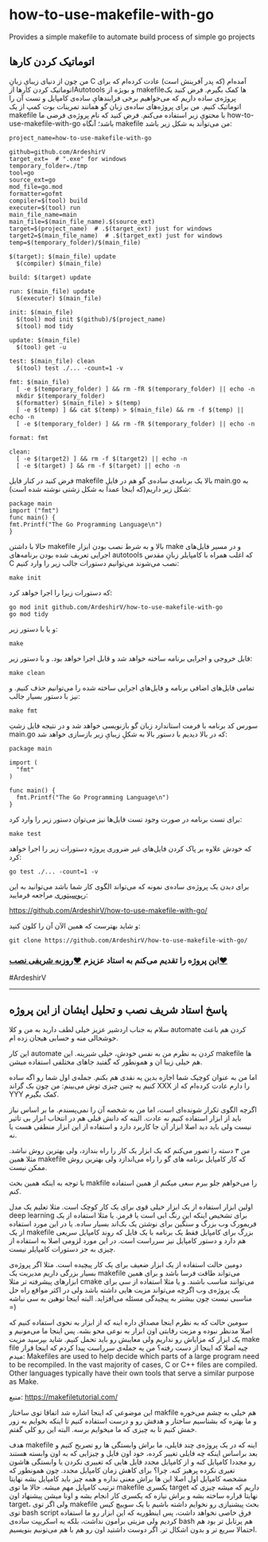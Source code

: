 # how-to-use-makefile-with-go
Provides a simple makefile to automate build process of simple go projects
## اتوماتیک کردن کارها

من چون از دنیای زیبایِ زبانِ  C آمده‌ام (که پدر آفرینش است) عادت کرده‌ام که برای اتوماتیک کردن کارها ازAutotools و بویژه از makefileها کمک بگیرم. فرض کنید یک پروژه‌ی ساده داریم که می‌خواهیم برخی فرایندهایِ ساده‌ی کامپایل و تست آن را اتوماتیک کنیم. من برای پروژه‌های ساده‌ی زبان گو همانند تمرینات بوت کمپ از یک makefile با محتویِ زیر استفاده می‌کنم. فرض کنید که نام پروژه‌ی فرضی ما how-to-use-makefile-with-go باشد؛ آنگاه makefile من می‌تواند به شکل زیر باشد:


    project_name=how-to-use-makefile-with-go

    github=github.com/ArdeshirV
    target_ext=  # ".exe" for windows
    temporary_folder=./tmp
    tool=go
    source_ext=go
    mod_file=go.mod
    formatter=gofmt
    compiler=$(tool) build
    executer=$(tool) run
    main_file_name=main
    main_file=$(main_file_name).$(source_ext)
    target=$(project_name)  # .$(target_ext) just for windows
    target2=$(main_file_name)  # .$(target_ext) just for windows
    temp=$(temporary_folder)/$(main_file)

    $(target): $(main_file) update
      $(compiler) $(main_file)

    build: $(target) update

    run: $(main_file) update
      $(executer) $(main_file)

    init: $(main_file)
      $(tool) mod init $(github)/$(project_name)
      $(tool) mod tidy

    update: $(main_file)
      $(tool) get -u

    test: $(main_file) clean
      $(tool) test ./... -count=1 -v

    fmt: $(main_file)
      [ -e $(temporary_folder) ] && rm -fR $(temporary_folder) || echo -n
      mkdir $(temporary_folder)
      $(formatter) $(main_file) > $(temp)
      [ -e $(temp) ] && cat $(temp) > $(main_file) && rm -f $(temp) || echo -n
      [ -e $(temporary_folder) ] && rm -fR $(temporary_folder) || echo -n

    format: fmt

    clean:
      [ -e $(target2) ] && rm -f $(target2) || echo -n
      [ -e $(target) ] && rm -f $(target) || echo -n


فرض کنید در کنار فایل makefile بالا یک برنامه‌ی ساده‌ی گو هم در فایلِ main.go به شکل زیر داریم(که اینجا عمدا به شکل زشتی نوشته شده‌ است):

    package main
    import ("fmt")
    func main() {
    fmt.Printf("The Go Programming Language\n")
    }


حالا با داشتن makefile بالا و به شرط نصب بودن ابزار make و در مسیر فایل‌های اجرایی تعریف شده بودن برنامه‌های autotools که اغلب همراه با کامپایلر زبانِ مقدس C نصب می‌شوند می‌توانیم دستورات جالب زیر را وارد کنیم:

    make init
که دستورات زیرا را اجرا خواهد کرد:

    go mod init github.com/ArdeshirV/how-to-use-makefile-with-go
    go mod tidy


و یا با دستور زیر:

    make
    
    
فایل خروجی و اجرایی برنامه ساخته خواهد شد و قابل اجرا خواهد بود.
و با دستور زیر:

    make clean
    
    
تمامی فایل‌های اضافی برنامه و فایل‌های اجرایی ساخته شده را می‌توانیم حذف کنیم.
و نیز با دستور بسیار جالب:

    make fmt
    
    
سورس کد برنامه با فرمت استاندارد زبان گو بازنویسی خواهد شد و در نتیجه فایل زشتِ main.go که در بالا دیدیم با دستور بالا به شکلِ زیبایِ زیر بازسازی خواهد شد:

    package main

    import (
      "fmt"
    )

    func main() {
      fmt.Printf("The Go Programming Language\n")
    }

برای تست برنامه در صورت وجود تست فایل‌ها نیز می‌توان دستور زیر را وارد کرد:

    make test
    
    
که خودش علاوه بر پاک کردن فایل‌های غیر ضروری پروژه دستورات زیر را اجرا خواهد کرد:

    go test ./... -count=1 -v
 
 
برای دیدن یک پروژه‌ی ساده‌ی نمونه که می‌تواند الگوی کار شما باشد می‌توانید به این [رپوسیتوری](https://github.com/ArdeshirV/how-to-use-makefile-with-go/) مراجعه فرمایید:

https://github.com/ArdeshirV/how-to-use-makefile-with-go/

و شاید بهترست که همین الآن آن را کلون کنید:

    git clone https://github.com/ArdeshirV/how-to-use-makefile-with-go/


### این پروژه را تقدیم می‌کنم به استاد عزیزم [❤روزبه شریفی نصب❤](https://github.com/rsharifnasab) 

#ArdeshirV

--------------------------------------------------------------------------------------

## پاسخ استاد شریف نصب و تحلیل ایشان از این پروژه

سلام به جناب اردشیر عزیز
خیلی لطف دارید به من و کلا automate کردن هم باعث خوشحالی منه و حسابی هیجان زده ام.

این کار automate کردن به نظرم من به نفس خودش، خیلی شیرینه. این makefile ها هم خیلی زیبا ان و همونطور که گفتید جاهای مختلفی استفاده میشن.

اما من به عنوان کوچیک شما اجازه بدین یه نقدی هم بکنم.
جمله‌ی اول شما رو اگه ساده کنیم یه چنین چیزی توش می‌بینم:
من چون بک گراند XXX  را دارم عادت کرده‌ام که از YYY کمک بگیرم.

اگرچه الگوی تکرار شونده‌ای است، اما من به شخصه آن را نمی‌پسندم. ما بر اساس نیاز باید از ابزار استفاده کنیم نه عادت. البته که دانش قبلی هم در انتخاب ابزار بی تاثیر نیست ولی باید دید اصلا ابزار آن جا کاربرد دارد و استفاده از این ابزار منطقی هست یا نه.

من ۳ دسته را تصور می‌کنم که یک ابزار یک کار را راه بندازد، ولی بهترین روش نباشد. مثلا همین makefile که کار کامپایل برنامه های گو را راه می‌اندازد ولی بهترین روش ممکن نیست.

با توجه به اینکه همین بحث makfile را می‌خواهم جلو ببرم سعی میکنم از همین استفاده کنم.

اولین ابزار استفاده از یک ابزار خیلی قوی برای یک کار کوچک است. مثلا تعلیم یک مدل deep learning برای تشخیص اینکه این رنگ ابی است یا قرمز. یا مثلا استفاده از یک فریمورک وب بزرگ و سنگین برای نوشتن یک بک‌اند بسیار ساده. یا در این مورد استفاده از یک makefile بزرگ برای کامپایل فقط یک برنامه‌ با یک فایل که روند کامپایل سریعی هم دارد و دستور کامپایل نیز سرراست است. در این مورد لزومی اصلا به استفاده از چیزی به جز دستورات کامپایلر نیست. 

دومین حالت استفاده از یک ابزار ضعیف برای یک کار پیچیده است. مثلا اگر پروژه‌ی بسیار بزرگی داریم مدیریت یک makefile می‌تواند طاقت فرسا باشد و برای همین ابزارهای پیشرفته تر مثلا cmake می‌توانند مناسب باشند. و یا مثلا استفاده از سی برای یک پروژه‌ی وب اگرچه می‌تواند مزیت هایی داشته باشد ولی در اکثر مواقع راه حل مناسبی نیست چون بیشتر به پیچیدگی مسئله می‌افزاید. البته اینجا توهین به سی نباشه =)

سومین حالت که به نظرم اینجا مصداق داره اینه که از ابزار به نحوی استفاده کنیم که اصلا مدنظر نبوده و مزیت رقابتی اون ابزار به نوعی محو بشه. پس اینجا ما می‌مونیم و یک ابزار که مزایاش رو نداریم ولی معایبش رو باید تحمل کنیم. 
شاید بپرسید مزیت make file چیه اصلا که اینجا از دست رفته؟ من یه جمله‌ی سرراست پیدا کردم که اینجا قرار میدم:
Makefiles are used to help decide which parts of a large program need to be recompiled. In the vast majority of cases, C or C++ files are compiled. Other languages typically have their own tools that serve a similar purpose as Make.

منبع: 
https://makefiletutorial.com/

این موضوعی که اینجا اشاره شد اتفاقا توی ساختار makfile هم خیلی به چشم می‌خوره و ما بهتره که بشناسیم ساختار و هدفش رو و درست استفاده کنیم تا اینکه بخوایم به زور خمش کنیم تا به چیزی که ما میخوایم برسه. البته این رو کلی گفتم. 

هدف makefile اینه که در یک پروژه‌ی چند فایلی، ما براش وابستگی ها رو تصریح کنیم و بعد براساس اینکه چه فایلی تغییر کرده، خود اون فایل و چیزایی که به اون وابسته هستند رو مجددا کامپایل کنه و از کامپایل مجدد فایل هایی که تغییری نکردن یا وابستگی هاشون تغیری نکرده پرهیز کنه. چرا؟ برای کاهش زمان کامپایل مجدد. چون همونطور که مشخصه کامپایل اول اصلا این ها براش معنی نداره و همه چیز باید کامپایل بشه نهایتا ترتیب کامپایل مهم میشه. 
حالا ما توی makefile یکسری target داریم که میشه چیزی که نهایتا قراره ساخته بشه و براش نیازه که یکسری کار انجام بشه و اونا میشن پیشنهاد اون target، ولی اگر توی makefile بحث پیشنیازی رو نخوایم داشته باشیم با یک سوییچ کیس توی bash script فرق خاصی نخواهد داشت، پس اینطوریه که این ابزار رو ما استفاده کردیم ولی مزیتی برامون نداشت، بلکه یه اسکریپت ساده‌ی bash هم پرتابل تر بود هم احتمالا سریع تر و بدون اشکال تر. اگر دوست داشتید اون رو هم با هم می‌تونیم بنویسیم.
